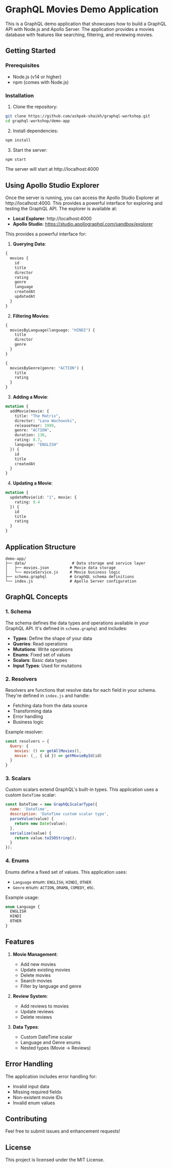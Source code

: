 # GraphQL Movies Demo Application

This is a GraphQL demo application that showcases how to build a GraphQL API with Node.js and Apollo Server. The application provides a movies database with features like searching, filtering, and reviewing movies.

## Getting Started

### Prerequisites

- Node.js (v14 or higher)
- npm (comes with Node.js)

### Installation

1. Clone the repository:
```bash
git clone https://github.com/ashpak-shaikh/graphql-workshop.git
cd graphql-workshop/demo-app
```

2. Install dependencies:
```bash
npm install
```

3. Start the server:
```bash
npm start
```

The server will start at http://localhost:4000

## Using Apollo Studio Explorer

Once the server is running, you can access the Apollo Studio Explorer at http://localhost:4000. This provides a powerful interface for exploring and testing the GraphQL API. The explorer is available at:

- **Local Explorer**: http://localhost:4000
- **Apollo Studio**: https://studio.apollographql.com/sandbox/explorer

This provides a powerful interface for:

1. **Querying Data**:
```graphql
{
  movies {
    id
    title
    director
    rating
    genre
    language
    createdAt
    updatedAt
  }
}
```

2. **Filtering Movies**:
```graphql
{
  moviesByLanguage(language: "HINDI") {
    title
    director
    genre
  }
}

{
  moviesByGenre(genre: "ACTION") {
    title
    rating
  }
}
```

3. **Adding a Movie**:
```graphql
mutation {
  addMovie(movie: {
    title: "The Matrix",
    director: "Lana Wachowski",
    releaseYear: 1999,
    genre: "ACTION",
    duration: 136,
    rating: 8.7,
    language: "ENGLISH"
  }) {
    id
    title
    createdAt
  }
}
```

4. **Updating a Movie**:
```graphql
mutation {
  updateMovie(id: "1", movie: {
    rating: 9.4
  }) {
    id
    title
    rating
  }
}
```

## Application Structure

```
demo-app/
├── data/                    # Data storage and service layer
│   ├── movies.json         # Movie data storage
│   └── movieService.js     # Movie business logic
├── schema.graphql          # GraphQL schema definitions
└── index.js                # Apollo Server configuration
```

## GraphQL Concepts

### 1. Schema
The schema defines the data types and operations available in your GraphQL API. It's defined in `schema.graphql` and includes:

- **Types**: Define the shape of your data
- **Queries**: Read operations
- **Mutations**: Write operations
- **Enums**: Fixed set of values
- **Scalars**: Basic data types
- **Input Types**: Used for mutations

### 2. Resolvers
Resolvers are functions that resolve data for each field in your schema. They're defined in `index.js` and handle:

- Fetching data from the data source
- Transforming data
- Error handling
- Business logic

Example resolver:
```javascript
const resolvers = {
  Query: {
    movies: () => getAllMovies(),
    movie: (_, { id }) => getMovieById(id)
  }
}
```

### 3. Scalars
Custom scalars extend GraphQL's built-in types. This application uses a custom `DateTime` scalar:

```javascript
const DateTime = new GraphQLScalarType({
  name: 'DateTime',
  description: 'DateTime custom scalar type',
  parseValue(value) {
    return new Date(value);
  },
  serialize(value) {
    return value.toISOString();
  }
});
```

### 4. Enums
Enums define a fixed set of values. This application uses:

- `Language` enum: `ENGLISH`, `HINDI`, `OTHER`
- `Genre` enum: `ACTION`, `DRAMA`, `COMEDY`, etc.

Example usage:
```graphql
enum Language {
  ENGLISH
  HINDI
  OTHER
}
```

## Features

1. **Movie Management**:
   - Add new movies
   - Update existing movies
   - Delete movies
   - Search movies
   - Filter by language and genre

2. **Review System**:
   - Add reviews to movies
   - Update reviews
   - Delete reviews

3. **Data Types**:
   - Custom DateTime scalar
   - Language and Genre enums
   - Nested types (Movie -> Reviews)

## Error Handling

The application includes error handling for:
- Invalid input data
- Missing required fields
- Non-existent movie IDs
- Invalid enum values

## Contributing

Feel free to submit issues and enhancement requests!

## License

This project is licensed under the MIT License.

